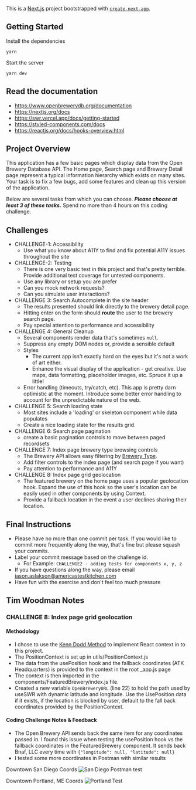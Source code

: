This is a [Next.js](https://nextjs.org/) project bootstrapped with [`create-next-app`](https://github.com/vercel/next.js/tree/canary/packages/create-next-app).

## Getting Started

Install the dependencies

```
yarn
```

Start the server

```
yarn dev
```

## Read the documentation

- https://www.openbrewerydb.org/documentation
- https://nextjs.org/docs
- https://swr.vercel.app/docs/getting-started
- https://styled-components.com/docs
- https://reactjs.org/docs/hooks-overview.html

## Project Overview

This application has a few basic pages which display data from the Open Brewery Database API. The Home page, Search page and Brewery Detail page represent a typical information hierarchy which exists on many sites. Your task is to fix a few bugs, add some features and clean up this version of the application.

Below are several tasks from which you can choose. _**Please choose at least 3 of these tasks.**_ Spend no more than 4 hours on this coding challenge.

## Challenges

- CHALLENGE-1: Accessibility
  - Use what you know about A11Y to find and fix potential A11Y issues throughout the site
- CHALLENGE-2: Testing
  - There is one very basic test in this project and that's pretty terrible. Provide additional test coverage for untested components.
  - Use any library or setup you are prefer
  - Can you mock network requests?
  - Can you simulate user interactions?
- CHALLENGE 3: Search Autocomplete in the site header
  - The results presented should link directly to the brewery detail page.
  - Hitting enter on the form should **route** the user to the brewery search page.
  - Pay special attention to performance and accessibility
- CHALLENGE 4: General Cleanup
  - Several components render data that's sometimes `null`.
  - Suppress any empty DOM nodes or, provide a sensible default
  - Styles
    - The current app isn't exactly hard on the eyes but it's not a work of art either.
    - Enhance the visual display of the application - get creative. Use maps, data formatting, placeholder images, etc. Spruce it up a little!
  - Error handling (timeouts, try/catch, etc). This app is pretty darn optimistic at the moment. Introduce some better error handling to account for the unpredictable nature of the web.
- CHALLENGE 5: Search loading state
  - Most sites include a 'loading' or skeleton component while data populates
  - Create a nice loading state for the results grid.
- CHALLENGE 6: Search page pagination
  - create a basic pagination controls to move between paged recordsets
- CHALLENGE 7: Index page brewery type browsing controls
  - The Brewery API allows easy filtering by [Brewery Type](https://www.openbrewerydb.org/documentation/01-listbreweries).
  - Add filter controls to the index page (and search page if you want)
  - Pay attention to performance and A11Y
- CHALLENGE 8: Index page grid geolocation
  - The featured brewery on the home page uses a popular geolocation hook. Expand the use of this hook so the user's location can be easily used in other components by using Context.
  - Provide a fallback location in the event a user declines sharing their location.

## Final Instructions

- Please have no more than one commit per task. If you would like to commit more frequently along the way, that's fine but please squash your commits.
- Label your commit message based on the challenge id.
  - For Example: `CHALLENGE2 - adding tests for components x, y, z`
- If you have questions along the way, please email jason.aslakson@americastestkitchen.com
- Have fun with the exercise and don't feel too much pressure

## Tim Woodman Notes

### CHALLENGE 8: Index page grid geolocation

#### Methodology

- I chose to use the [Kenn Dodd Method](https://kentcdodds.com/blog/how-to-use-react-context-effectively) to implement React context in
  to this project.
- The PositionContext is set up in utils/PositionContext.js
- The data from the usePosition hook and the fallback coordinates (ATK Headquarters) is provided to the context in the root \_app.js page
- The context is then imported in the components/FeaturedBrewery/index.js file.
- Created a new variable `OpenBreweryURL` (line 22) to hold the path used by useSWR with dynamic latitude and longitude. Use the UsePosition data if it exists, if the location is blocked by user, default to the fall back coordinates provided by the PositionContext.

#### Coding Challenge Notes & Feedback

- The Open Brewery API sends back the same item for any coordinates passed in. I found this issue when testing the usePosition hook vs the fallback coordinates in the FeaturedBrewery component. It sends back Bnaf, LLC every time with `{"longitude": null, "latitude": null}`
- I tested some more coordinates in Postman with similar results

Downtown San Diego Coords
![San Diego Postman test]("./public/SDtest.PNG")

Downtown Portland, ME Coords
![Portland Test]("./public/Portland_test.PNG")
